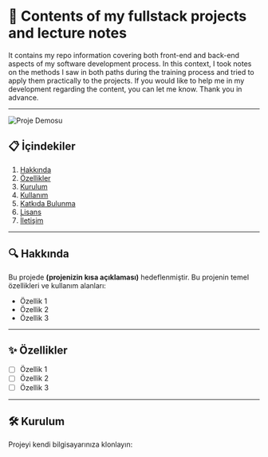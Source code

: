 # 📌 Contents of my fullstack projects and lecture notes

It contains my repo information covering both front-end and back-end aspects of my software development process. In this context, I took notes on the methods 
I saw in both paths during the training process and tried to apply them practically to the projects. If you would like to help me in my development regarding the content, you can let me know. Thank you in advance.

---

![Proje Demosu](images/fs.gif)

## 📋 İçindekiler

1. [Hakkında](#hakkında)
2. [Özellikler](#özellikler)
3. [Kurulum](#kurulum)
4. [Kullanım](#kullanım)
5. [Katkıda Bulunma](#katkıda-bulunma)
6. [Lisans](#lisans)
7. [İletişim](#iletişim)

---

## 🔍 Hakkında

Bu projede **(projenizin kısa açıklaması)** hedeflenmiştir. Bu projenin temel özellikleri ve kullanım alanları:

- Özellik 1
- Özellik 2
- Özellik 3

---

## ✨ Özellikler

- [ ] Özellik 1
- [ ] Özellik 2
- [ ] Özellik 3

---

## 🛠️ Kurulum

Projeyi kendi bilgisayarınıza klonlayın:

```bash
